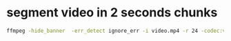 # segment video in 2 seconds chunks

```bash
ffmpeg -hide_banner  -err_detect ignore_err -i video.mp4 -r 24 -codec:v libx264  -vsync 1  -codec:a aac  -ac 2  -ar 48k  -f segment   -preset fast  -segment_format mpegts  -segment_time 2 -force_key_frames  "expr: gte(t, n_forced * 0.5)" output/out%d.mp4
```
